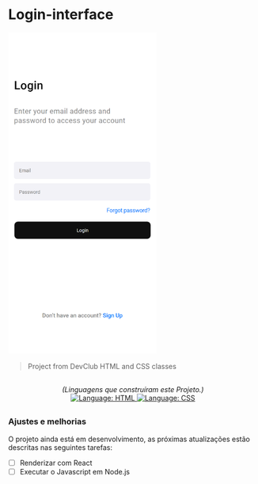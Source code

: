 # Login-interface

<img src="./127.0.0.1_5500_index.html(iPhone XR).png" width="300px">

 > Project from DevClub HTML and CSS classes
##
<div>
    <p align="center">
        <em>
            (Linguagens que construíram este Projeto.)<br>
        </em>
        <a href="#">
            <img src="https://img.shields.io/badge/HTML5-E34F26?style=for-the-badge&logo=html5&logoColor=white" alt="Language: HTML">
        </a>
        <a href="#">
            <img src="https://img.shields.io/badge/CSS-239120?&style=for-the-badge&logo=css3&logoColor=white" alt="Language: CSS">
        </a>
    </p>
</div>

##
### Ajustes e melhorias

O projeto ainda está em desenvolvimento, as próximas atualizações estão descritas nas seguintes tarefas:

- [ ] Renderizar com React
- [ ] Executar o Javascript em Node.js
